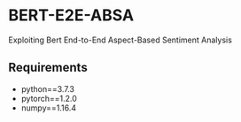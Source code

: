# BERT-E2E-ABSA
Exploiting Bert End-to-End Aspect-Based Sentiment Analysis

## Requirements
* python==3.7.3
* pytorch==1.2.0
* numpy==1.16.4
